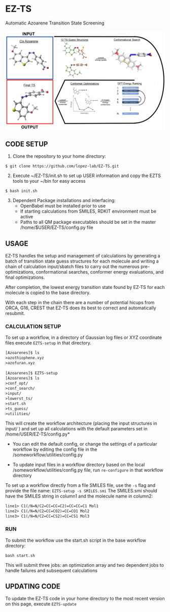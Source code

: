 # EZ-TS
Automatic Azoarene Transition State Screening

![autots-workflow](EZTS-workflow.png)

## CODE SETUP

1. Clone the repository to your home directory:
```
$ git clone https://github.com/lopez-lab/EZ-TS.git
```
2. Execute ~/EZ-TS/init.sh to set up USER information and copy the EZTS tools to your ~/bin for easy access
```
$ bash init.sh
```
3. Dependent Package installations and interfacing:
    * OpenBabel must be installed prior to use
    * If starting calculations from SMILES, RDKIT environment must be active
    * Paths to all QM package executables should be set in the master /home/$USER/EZ-TS/config.py file

## USAGE
EZ-TS handles the setup and management of calculations by generating a batch of transition state guess structures for each molecule and writing a chain of calculation input/sbatch files to carry out the numerous pre-optimizations, conformational searches, conformer energy evaluations, and final optimizations. 

After completion, the lowest energy transition state found by EZ-TS for each molecule is copied to the base directory. 

With each step in the chain there are a number of potential hicups from ORCA, G16, CREST that EZ-TS does its best to correct and automatically resubmit.

   ### CALCULATION SETUP
To set up a workflow, in a directory of Gaussian log files or XYZ coordinate files execute ```EZTS-setup``` in that directory.
```
[Azoarenes]$ ls
>azothiophene.xyz
>azofuran.xyz

[Azoarenes]$ EZTS-setup
[Azoarenes]$ ls
>conf_opt/
>conf_search/
>input/
>lowerst_ts/
>start.sh
>ts_guess/
>utilities/
```
This will create the workflow architecture (placing the input structures in input/ ) and set up all calculations with the default parameters set in /home/USER/EZ-TS/config.py*

  * You can edit the default config, or change the settings of a particular workflow by editing the config file in the /someworkflow/utilities/config.py

  * To update input files in a workflow directory based on the local /someworkflow/utilities/config.py file, run ```re-configure```  in that workflow directory
            

To set up a workflow directly from a file SMILES file, use the ```-s``` flag and provide the file name: ```EZTS-setup -s SMILES.smi```
The SMILES.smi should have the SMILES string in column1 and the molecule name in column2:

    line1> C1(/N=N/C2=CC=CC=C2)=CC=CC=C1 Mol1
    line2> C1(/N=N/C2=CC=CO2)=CC=CO1 Mol2       
    line3> C1(/N=N/C2=CC=CS2)=CC=CS1 Mol3       
              

   ### RUN
To submit the workflow use the start.sh script in the base workflow directory: 
```
bash start.sh
```
   This will submit three jobs: an optimization array and two dependent jobs to handle failures and subsequent calculations
        
## UPDATING CODE

   To update the EZ-TS code in your home directory to the most recent version on this page, execute ```EZTS-update```


